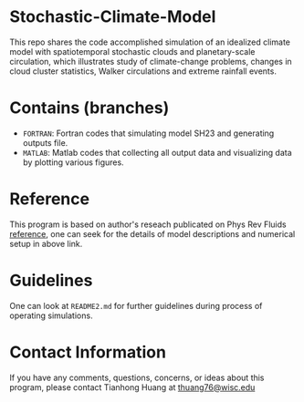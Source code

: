 # Stochastic-Climate-Model
This repo shares the code accomplished simulation of an idealized climate model with spatiotemporal stochastic clouds and planetary-scale circulation, which illustrates study of climate-change problems, changes in cloud cluster statistics, Walker circulations and extreme rainfall events.

# Contains (branches)
- `FORTRAN`: Fortran codes that simulating model SH23 and generating outputs file.
- `MATLAB`: Matlab codes that collecting all output data and visualizing data by plotting various figures. 

# Reference
This program is based on author's reseach publicated on Phys Rev Fluids [reference](https://journals.aps.org/prfluids/abstract/10.1103/PhysRevFluids.7.010502), one can seek for the details of model descriptions and numerical setup in above link.

# Guidelines 
One can look at `README2.md` for further guidelines during process of operating simulations.
    
# Contact Information
If you have any comments, questions, concerns, or ideas about this program, please contact Tianhong Huang at thuang76@wisc.edu
    
